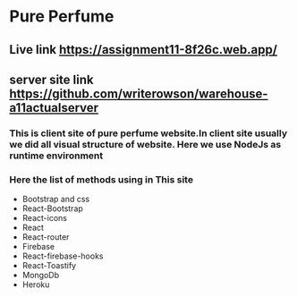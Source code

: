 # Pure Perfume

## Live link https://assignment11-8f26c.web.app/
## server site link https://github.com/writerowson/warehouse-a11actualserver

### This is client site of pure perfume website.In client site usually we did all visual structure of website. Here we use NodeJs as runtime environment 


### Here the list of methods using in This site
* Bootstrap and css
* React-Bootstrap
* React-icons
* React
* React-router
* Firebase
* React-firebase-hooks
* React-Toastify
* MongoDb
* Heroku